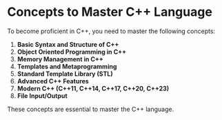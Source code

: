 # Concepts to Master C++ Language

To become proficient in C++, you need to master the following concepts:

1. **Basic Syntax and Structure of C++**
2. **Object Oriented Programming in C++**
3. **Memory Management in C++**
4. **Templates and Metaprogramming**
5. **Standard Template Library (STL)**
6. **Advanced C++ Features**
7. **Modern C++ (C++11, C++14, C++17, C++20, C++23)**
8. **File Input/Output**

These concepts are essential to master the C++ language.
